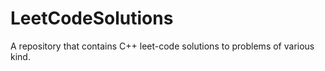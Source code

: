 # LeetCodeSolutions
A repository that contains C++ leet-code solutions to problems of various kind.
